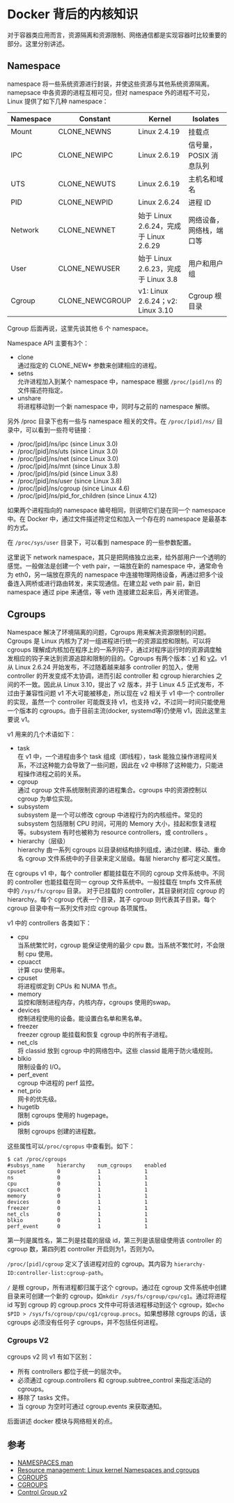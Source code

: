 # Docker 背后的内核知识
对于容器类应用而言，资源隔离和资源限制、网络通信都是实现容器时比较重要的部分。这里分别讲述。

## Namespace
namespace 将一些系统资源进行封装，并使这些资源与其他系统资源隔离。namepsace 中各资源的进程互相可见，但对 namespace 外的进程不可见，Linux 提供了如下几种 namespace：

  Namespace |  Constant  |  Kernel  |Isolates 
-----------|--------------|-------|----------
 Mount   |  CLONE_NEWNS  | Linux 2.4.19 | 挂载点
 IPC     |  CLONE_NEWIPC | Linux 2.6.19 | 信号量，POSIX 消息队列
 UTS     |  CLONE_NEWUTS | Linux 2.6.19 | 主机名和域名
 PID     |  CLONE_NEWPID | Linux 2.6.24 | 进程 ID
 Network |  CLONE_NEWNET | 始于 Linux 2.6.24，完成于 Linux 2.6.29 | 网络设备，网络栈，端口等
 User    |  CLONE_NEWUSER | 始于 Linux 2.6.23，完成于 Linux 3.8 | 用户和用户组
 Cgroup  |  CLONE_NEWCGROUP |v1: Linux 2.6.24；v2: Linux 3.10  | Cgroup 根目录
  
Cgroup 后面再说，这里先谈其他 6 个 namespace。

Namespace API 主要有3个：
- clone  
  通过指定的 CLONE_NEW* 参数来创建相应的进程。
- setns  
  允许进程加入到某个 namespace 中，namespace 根据 `/proc/[pid]/ns` 的文件描述符指定。
- unshare     
  将进程移动到一个新 namespace 中，同时与之前的 namespace 解绑。

另外 /proc 目录下也有一些与 namespace 相关的文件。在 `/proc/[pid]/ns/` 目录中，可以看到一些符号链接：

- /proc/[pid]/ns/ipc (since Linux 3.0)
- /proc/[pid]/ns/uts (since Linux 3.0)
- /proc/[pid]/ns/net (since Linux 3.0)
- /proc/[pid]/ns/mnt (since Linux 3.8)
- /proc/[pid]/ns/pid (since Linux 3.8)
- /proc/[pid]/ns/user (since Linux 3.8)
- /proc/[pid]/ns/cgroup (since Linux 4.6)
- /proc/[pid]/ns/pid_for_children (since Linux 4.12)

如果两个进程指向的 namespace 编号相同，则说明它们是在同一个 namespace 中。在 Docker 中，通过文件描述符定位和加入一个存在的 namespace 是最基本的方式。

在 `/proc/sys/user` 目录下，可以看到 namespace 的一些参数配置。

这里说下 network namespace，其只是把网络独立出来，给外部用户一个透明的感觉。一般做法是创建一个 veth pair，一端放在新的 namespace 中，通常命令为 eth0，另一端放在原先的 namespace 中连接物理网络设备，再通过把多个设备连入网桥或进行路由转发，来实现通信。在建立起 veth pair 前，新旧 namespace 通过 pipe 来通信，等 veth 连接建立起来后，再关闭管道。

## Cgroups

Namespace 解决了环境隔离的问题，Cgroups 用来解决资源限制的问题。Cgroups 是 Linux 内核为了对一组进程进行统一的资源监控和限制。可以将 cgroups 理解成内核加在程序上的一系列钩子，通过对程序运行时的资源调度触发相应的钩子来达到资源追踪和限制的目的。Cgroups 有两个版本：[v1](https://www.kernel.org/doc/Documentation/cgroup-v1/cgroups.txt) 和 [v2](https://www.kernel.org/doc/Documentation/cgroup-v2.txt)。v1 从 Linux 2.6.24 开始发布，不过随着越来越多 controller 的加入，使用 controller 的开发变成不太协调，进而引起 controller 和 cgroup hierarchies 之间的不一致。因此从 Linux 3.10，提出了 v2 版本，并于 Linux 4.5 正式发布，不过由于兼容性问题 v1 不大可能被移走，所以现在 v2 相关于 v1 中一个 controller 的实现，虽然一个 controller 可能既支持 v1，也支持 v2，不过同一时间只能使用一个版本的 cgroups。由于目前主流(docker, systemd等)仍使用 v1，因此这里主要说 v1。

v1 用来的几个术语如下：
- task     
  在 v1 中，一个进程由多个 task 组成（即线程），task 能独立操作进程间关系，不过这种能力会导致了一些问题，因此在 v2 中移除了这种能力，只能进程操作进程之前的关系。
- cgroup     
  通过 cgroup 文件系统限制资源的进程集合。cgroups 中的资源控制以 cgroup 为单位实现。
- subsystem     
  subsystem 是一个可以修改 cgroup 中进程行为的内核组件。常见的 subsystem 包括限制 CPU 时间，可用的 Memory 大小，挂起和恢复进程等。subsystem 有时也被称为 resource controllers，或 controllers 。
- hierarchy（层级）    
  hierarchy 由一系列 cgroups 以目录树结构排列组成，通过创建、移动、重命名 cgroup 文件系统中的子目录来定义层级。每层 hierarchy 都可定义属性。

在 cgroups v1 中，每个 controller 都能挂载在不同的 cgroup 文件系统中。不同的 controller 也能挂载在同一 cgroup 文件系统中。一般挂载在 tmpfs 文件系统中的 `/sys/fs/cgropu` 目录。 对于已挂载的 controller，其目录树对应 cgroup 的 hierarchy。每个 cgroup 代表一个目录，其子 cgroup 则代表其子目录。每个 cgroup 目录中有一系列文件对应 cgroup 各项属性。

v1 中的 controllers 各类如下：
- cpu    
  当系统繁忙时，cgroup 能保证使用的最少 cpu 数。当系统不繁忙时，不会限制 cpu 使用。
- cpuacct    
  计算 cpu 使用率。
- cpuset    
  将进程绑定到 CPUs 和 NUMA 节点。
- memory    
  监控和限制进程内存，内核内存，cgroups 使用的swap。
- devices   
  控制进程使用的设备。能设置白名单和黑名单。
- freezer    
  freezer cgroup 能挂载和恢复 cgroup 中的所有子进程。
- net_cls        
  将 classid 放到 cgroup 中的网络包中。这些 classid 能用于防火墙规则。
- blkio           
  限制设备的 I/O。
- perf_event      
  cgroup 中进程的 perf 监控。
- net_prio       
  网卡的优先级。
- hugetlb        
  限制 cgroups 使用的 hugepage。
- pids        
  限制 cgroups 创建的进程数。

这些属性可以`/proc/cgropus` 中查看到。如下：
```
$ cat /proc/cgroups
#subsys_name    hierarchy    num_cgroups    enabled
cpuset          0            1              1
ns              0            1              1
cpu             0            1              1
cpuacct         0            1              1
memory          0            1              1
devices         0            1              1
freezer         0            1              1
net_cls         0            1              1
blkio           0            1              1
perf_event      0            1              1
```

第一列是属性名，第二列是挂载的层级 id，第三列是该层级使用该 controller 的 cgroup 数，第四列若 controller 开启则为1，否则为0。

`/proc/[pid]/cgroup` 定义了该进程对应的 cgroup。其内容为 `hierarchy-ID:controller-list:cgroup-path`。

`/` 是根 cgroup，所有进程都归属于这个 cgroup。通过在 cgroup 文件系统中创建目录来可创建一个新的 cgroup，如`mkdir /sys/fs/cgroup/cpu/cg1`。通过将进程 id 写到 cgroup 的 cgroup.procs 文件中可将该进程移动到这个 cgroup，如`echo $PID > /sys/fs/cgroup/cpu/cg1/cgroup.procs`。如果想移除 cgroups 的话，该 cgroups 必须没有任何子 cgroups，并不包括任何进程。

### Cgroups V2

cgroups v2 同 v1 有如下区别：
- 所有 controllers 都位于统一的层次中。
- 必须通过 cgroup.controllers 和 cgroup.subtree_control 来指定活动的 cgroups。
- 移除了 tasks 文件。
- 当 cgroup 为空时可通过 cgroup.events 来获取通知。

后面讲述 docker 模块与网络相关的点。

## 参考
- [NAMESPACES man](http://man7.org/linux/man-pages/man7/namespaces.7.html)
- [Resource management: Linux kernel Namespaces and cgroups](https://www.cs.ucsb.edu/~rich/class/cs293b-cloud/papers/lxc-namespace.pdf)
- [CGROUPS](http://man7.org/linux/man-pages/man7/cgroups.7.html)
- [CGROUPS](https://www.kernel.org/doc/Documentation/cgroup-v1/cgroups.txt)
- [Control Group v2](https://www.kernel.org/doc/Documentation/cgroup-v2.txt)
